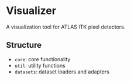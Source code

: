 # Visualizer

A visualization tool for ATLAS ITK pixel detectors.

## Structure

- `core`: core functionality
- `util`: utility functions
- `datasets`: dataset loaders and adapters
